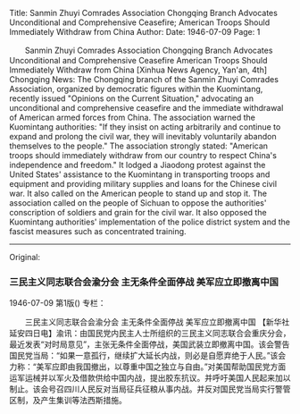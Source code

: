 Title: Sanmin Zhuyi Comrades Association Chongqing Branch Advocates Unconditional and Comprehensive Ceasefire; American Troops Should Immediately Withdraw from China
Author:
Date: 1946-07-09
Page: 1

　　Sanmin Zhuyi Comrades Association Chongqing Branch
    Advocates Unconditional and Comprehensive Ceasefire
    American Troops Should Immediately Withdraw from China
    [Xinhua News Agency, Yan'an, 4th] Chongqing News: The Chongqing branch of the Sanmin Zhuyi Comrades Association, organized by democratic figures within the Kuomintang, recently issued "Opinions on the Current Situation," advocating an unconditional and comprehensive ceasefire and the immediate withdrawal of American armed forces from China. The association warned the Kuomintang authorities: "If they insist on acting arbitrarily and continue to expand and prolong the civil war, they will inevitably voluntarily abandon themselves to the people." The association strongly stated: "American troops should immediately withdraw from our country to respect China's independence and freedom." It lodged a Jiaodong protest against the United States' assistance to the Kuomintang in transporting troops and equipment and providing military supplies and loans for the Chinese civil war. It also called on the American people to stand up and stop it. The association called on the people of Sichuan to oppose the authorities' conscription of soldiers and grain for the civil war. It also opposed the Kuomintang authorities' implementation of the police district system and the fascist measures such as concentrated training.



<hr /> 

Original: 


### 三民主义同志联合会渝分会  主无条件全面停战  美军应立即撤离中国

1946-07-09
第1版()
专栏：

　　三民主义同志联合会渝分会
    主无条件全面停战
    美军应立即撤离中国
    【新华社延安四日电】渝讯：由国民党内民主人士所组织的三民主义同志联合会重庆分会，最近发表“对时局意见”，主张无条件全面停战，美国武装立即撤离中国。该会警告国民党当局：“如果一意孤行，继续扩大延长内战，则必是自愿弃绝于人民。”该会力称：“美军应即由我国撤出，以尊重中国之独立与自由。”对美国帮助国民党方面运军运械并以军火及借款供给中国内战，提出胶东抗议。并呼吁美国人民起来加以制止。该会号召四川人民反对当局征兵征粮从事内战。并反对国民党当局实行警管区制，及产生集训等法西斯措施。
